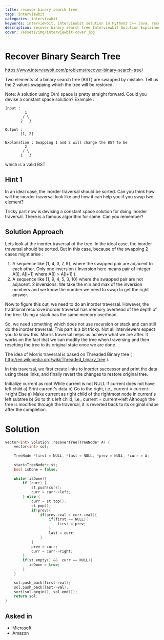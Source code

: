 ```yaml
---
title: recover binary search tree
tags: interviewbit
categories: interviewbit
keywords: interviewbit, interviewbit solution in Python3 C++ Java, recover binary search tree solution
description: recover binary search tree Interviewbit Solution Explained
cover: /assets/img/interviewbit-cover.jpg
---
```


# Recover Binary Search Tree

https://www.interviewbit.com/problems/recover-binary-search-tree/

Two elements of a binary search tree (BST) are swapped by mistake.
Tell us the 2 values swapping which the tree will be restored.

 Note:
A solution using O(n) space is pretty straight forward. Could you devise a constant space solution? 
Example :

```
Input : 
         1
        / \
       2   3

Output : 
       [1, 2]

Explanation : Swapping 1 and 2 will change the BST to be 
         2
        / \
       1   3
```
which is a valid BST

## Hint 1
In an ideal case, the inorder traversal should be sorted. Can you think how will the inorder traversal look like and how it can help you if you swap two element?

Tricky part now is devising a constant space solution for doing inorder traversal. There is a famous algorithm for same. Can you remember?

## Solution Approach

Lets look at the inorder traversal of the tree. 
In the ideal case, the inorder traversal should be sorted. But in this case, because of the swapping 2 cases might arise : 
1) A sequence like {1, 4, 3, 7, 9}, where the swapped pair are adjacent to each other. Only one inversion ( Inversion here means pair of integer A[i], A[i+1] where A[i] > A[i+1] ).
2) A sequence like {1, 9, 4, 5, 3, 10} where the swapped pair are not adjacent. 2 inversions. We take the min and max of the inversion numbers and we know the number we need to swap to get the right answer.

Now to figure this out, we need to do an inorder traversal. However, the traditional recursive inorder traversal has memory overhead of the depth of the tree.
Using a stack has the same memory overhead.

So, we need something which does not use recursion or stack and can still do the inorder traversal. This part is a bit tricky. Not all interviewers expect you to know this. 
Morris traversal helps us achieve what we are after. It works on the fact that we can modify the tree when traversing and then resetting the tree to its original state once we are done.

The idea of Morris traversal is based on Threaded Binary tree ( http://en.wikipedia.org/wiki/Threaded_binary_tree ).

In this traversal, we first create links to Inorder successor and print the data using these links, and finally revert the changes to restore original tree.

Initialize current as root
While current is not NULL
If current does not have left child
a) Print current's data
b) Go to the right, i.e., current = current->right
Else
a) Make current as right child of the rightmost node in current's left subtree
b) Go to this left child, i.e., current = current->left
Although the tree is modified through the traversal, it is reverted back to its original shape after the completion.




# Solution
```cpp
vector<int> Solution::recoverTree(TreeNode* A) {
    vector<int> sol;
    
    TreeNode *first = NULL, *last = NULL, *prev = NULL, *curr = A;
    
    stack<TreeNode*> st;
    bool isDone = false;
    
    while(!isDone){
        if (curr) {
            st.push(curr);
            curr = curr->left;
        } else {
            curr = st.top();
            st.pop();
            if(prev){
                if(prev->val > curr->val){
                    if(first == NULL){
                        first = prev;
                    }    
                    last = curr;
                }
            }
            prev = curr;
            curr = curr->right;
        }
        if(st.empty() &&  curr == NULL){
           isDone = true; 
        }
    }

    sol.push_back(first->val);
    sol.push_back(last->val);
    sort(sol.begin(), sol.end());
    return sol;
}
```

## Asked in

* Microsoft
* Amazon


